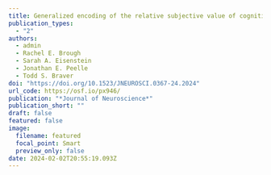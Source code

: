 ```yaml
---
title: Generalized encoding of the relative subjective value of cognitive effort in dorsal ACC
publication_types:
  - "2"
authors:
  - admin
  - Rachel E. Brough
  - Sarah A. Eisenstein
  - Jonathan E. Peelle
  - Todd S. Braver
doi: "https://doi.org/10.1523/JNEUROSCI.0367-24.2024"
url_code: https://osf.io/px946/
publication: "*Journal of Neuroscience*"
publication_short: ""
draft: false
featured: false
image:
  filename: featured
  focal_point: Smart
  preview_only: false
date: 2024-02-02T20:55:19.093Z
---
```

